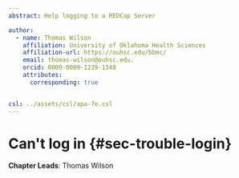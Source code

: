 ```yaml
---
abstract: Help logging to a REDCap Server

author:
  - name: Thomas Wilson
    affiliation: University of Oklahoma Health Sciences
    affiliation-url: https://ouhsc.edu/bbmc/
    email: thomas-wilson@ouhsc.edu.
    orcid: 0009-0009-1239-1348
    attributes:
      corresponding: true


csl: ../assets/csl/apa-7e.csl
---
```


# Can't log in {#sec-trouble-login}

**Chapter Leads**: Thomas Wilson
